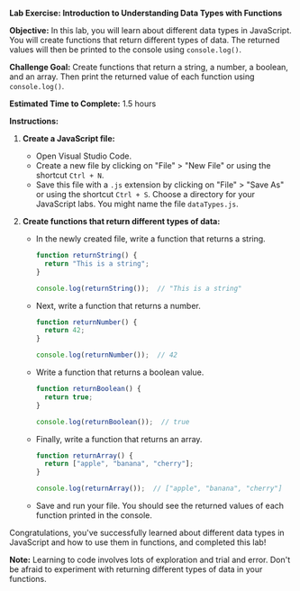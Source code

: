**Lab Exercise: Introduction to Understanding Data Types with Functions**

**Objective:** In this lab, you will learn about different data types in JavaScript. You will create functions that return different types of data. The returned values will then be printed to the console using `console.log()`.

**Challenge Goal:** Create functions that return a string, a number, a boolean, and an array. Then print the returned value of each function using `console.log()`.

**Estimated Time to Complete:** 1.5 hours

**Instructions:**

1. **Create a JavaScript file:**
    - Open Visual Studio Code.
    - Create a new file by clicking on "File" > "New File" or using the shortcut `Ctrl + N`.
    - Save this file with a `.js` extension by clicking on "File" > "Save As" or using the shortcut `Ctrl + S`. Choose a directory for your JavaScript labs. You might name the file `dataTypes.js`.

2. **Create functions that return different types of data:**
    - In the newly created file, write a function that returns a string.
        ```javascript
        function returnString() {
          return "This is a string";
        }

        console.log(returnString());  // "This is a string"
        ```
    - Next, write a function that returns a number.
        ```javascript
        function returnNumber() {
          return 42;
        }

        console.log(returnNumber());  // 42
        ```
    - Write a function that returns a boolean value.
        ```javascript
        function returnBoolean() {
          return true;
        }

        console.log(returnBoolean());  // true
        ```
    - Finally, write a function that returns an array.
        ```javascript
        function returnArray() {
          return ["apple", "banana", "cherry"];
        }

        console.log(returnArray());  // ["apple", "banana", "cherry"]
        ```
    - Save and run your file. You should see the returned values of each function printed in the console.

Congratulations, you've successfully learned about different data types in JavaScript and how to use them in functions, and completed this lab!

**Note:** Learning to code involves lots of exploration and trial and error. Don't be afraid to experiment with returning different types of data in your functions.